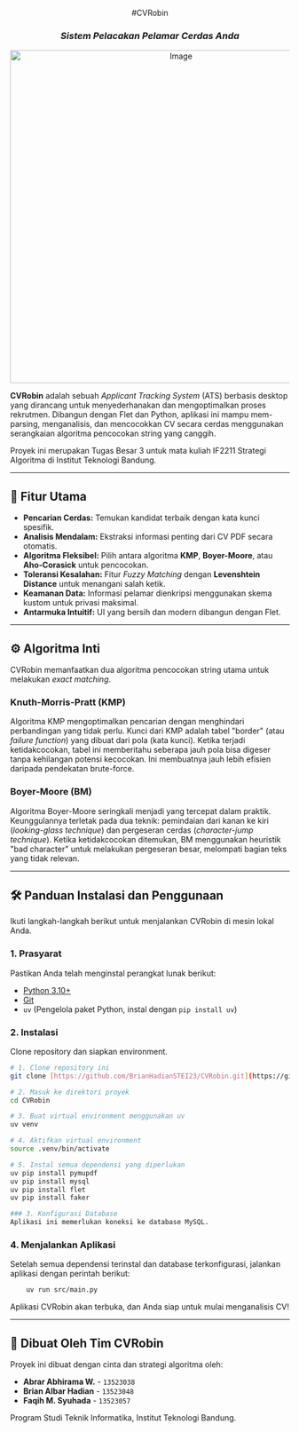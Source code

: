 <div align="center">

#CVRobin
### *Sistem Pelacakan Pelamar Cerdas Anda*

</div>

<div align="center">
  <img src="https://github.com/BrianHadianSTEI23/CVRobin/blob/main/readmeImage.jpeg" alt="Image" width="600"/>
</div>

**CVRobin** adalah sebuah *Applicant Tracking System* (ATS) berbasis desktop yang dirancang untuk menyederhanakan dan mengoptimalkan proses rekrutmen. Dibangun dengan Flet dan Python, aplikasi ini mampu mem-parsing, menganalisis, dan mencocokkan CV secara cerdas menggunakan serangkaian algoritma pencocokan string yang canggih.

Proyek ini merupakan Tugas Besar 3 untuk mata kuliah IF2211 Strategi Algoritma di Institut Teknologi Bandung.

---

## 🚀 Fitur Utama

- **Pencarian Cerdas:** Temukan kandidat terbaik dengan kata kunci spesifik.
- **Analisis Mendalam:** Ekstraksi informasi penting dari CV PDF secara otomatis.
- **Algoritma Fleksibel:** Pilih antara algoritma **KMP**, **Boyer-Moore**, atau **Aho-Corasick** untuk pencocokan.
- **Toleransi Kesalahan:** Fitur *Fuzzy Matching* dengan **Levenshtein Distance** untuk menangani salah ketik.
- **Keamanan Data:** Informasi pelamar dienkripsi menggunakan skema kustom untuk privasi maksimal.
- **Antarmuka Intuitif:** UI yang bersih dan modern dibangun dengan Flet.

---

## ⚙️ Algoritma Inti

CVRobin memanfaatkan dua algoritma pencocokan string utama untuk melakukan *exact matching*.

### Knuth-Morris-Pratt (KMP)
Algoritma KMP mengoptimalkan pencarian dengan menghindari perbandingan yang tidak perlu. Kunci dari KMP adalah tabel "border" (atau *failure function*) yang dibuat dari pola (kata kunci). Ketika terjadi ketidakcocokan, tabel ini memberitahu seberapa jauh pola bisa digeser tanpa kehilangan potensi kecocokan. Ini membuatnya jauh lebih efisien daripada pendekatan brute-force.

### Boyer-Moore (BM)
Algoritma Boyer-Moore seringkali menjadi yang tercepat dalam praktik. Keunggulannya terletak pada dua teknik: pemindaian dari kanan ke kiri (*looking-glass technique*) dan pergeseran cerdas (*character-jump technique*). Ketika ketidakcocokan ditemukan, BM menggunakan heuristik "bad character" untuk melakukan pergeseran besar, melompati bagian teks yang tidak relevan.

---

## 🛠️ Panduan Instalasi dan Penggunaan

Ikuti langkah-langkah berikut untuk menjalankan CVRobin di mesin lokal Anda.

### 1. Prasyarat
Pastikan Anda telah menginstal perangkat lunak berikut:
- [Python 3.10+](https://www.python.org/downloads/)
- [Git](https://git-scm.com/downloads)
- `uv` (Pengelola paket Python, instal dengan `pip install uv`)

### 2. Instalasi
Clone repository dan siapkan environment.

```bash
# 1. Clone repository ini
git clone [https://github.com/BrianHadianSTEI23/CVRobin.git](https://github.com/BrianHadianSTEI23/CVRobin.git)

# 2. Masuk ke direktori proyek
cd CVRobin

# 3. Buat virtual environment menggunakan uv
uv venv

# 4. Aktifkan virtual environment
source .venv/bin/activate

# 5. Instal semua dependensi yang diperlukan
uv pip install pymupdf
uv pip install mysql
uv pip install flet
uv pip install faker

### 3. Konfigurasi Database
Aplikasi ini memerlukan koneksi ke database MySQL.


```

### 4. Menjalankan Aplikasi
Setelah semua dependensi terinstal dan database terkonfigurasi, jalankan aplikasi dengan perintah berikut:

```bash
    uv run src/main.py
```

Aplikasi CVRobin akan terbuka, dan Anda siap untuk mulai menganalisis CV!

---

## 👥 Dibuat Oleh Tim CVRobin

Proyek ini dibuat dengan cinta dan strategi algoritma oleh:

- **Abrar Abhirama W.** - `13523038`
- **Brian Albar Hadian** - `13523048`
- **Faqih M. Syuhada** - `13523057`

Program Studi Teknik Informatika, Institut Teknologi Bandung.
